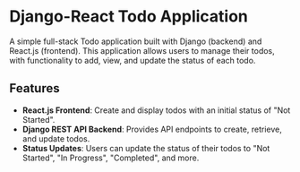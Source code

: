 # Django-React Todo Application

A simple full-stack Todo application built with Django (backend) and React.js (frontend). This application allows users to manage their todos, with functionality to add, view, and update the status of each todo.

## Features

- **React.js Frontend**: Create and display todos with an initial status of "Not Started".
- **Django REST API Backend**: Provides API endpoints to create, retrieve, and update todos.
- **Status Updates**: Users can update the status of their todos to "Not Started", "In Progress", "Completed", and more.
